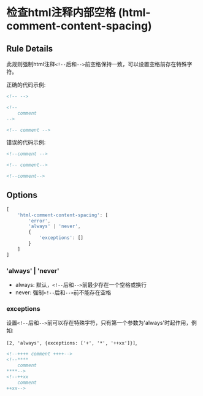 # 检查html注释内部空格 (html-comment-content-spacing)


## Rule Details

此规则强制html注释`<!--`后和`-->`前空格保持一致，可以设置空格前存在特殊字符。

正确的代码示例:

```xml
<!-- -->

<!--
    comment
-->

<!-- comment -->
```

错误的代码示例:

```xml
<!--comment -->

<!-- comment-->

<!--comment-->
```

## Options

```javascript
[
    'html-comment-content-spacing': [
        'error',
        'always' | 'never',
        {
            'exceptions': []
        }
    ]
]
```

### 'always' | 'never'
-   always:  默认，`<!--`后和`-->`前最少存在一个空格或换行
-   never:  强制`<!--`后和`-->`前不能存在空格

### exceptions
设置`<!--`后和`-->`前可以存在特殊字符，只有第一个参数为'always'时起作用，例如:

`[2, 'always', {exceptions: ['+', '*', '++xx']}]`,

```xml
<!--++++ comment ++++-->
<!--****
    comment
****-->
<!--++xx
    comment
++xx-->
```